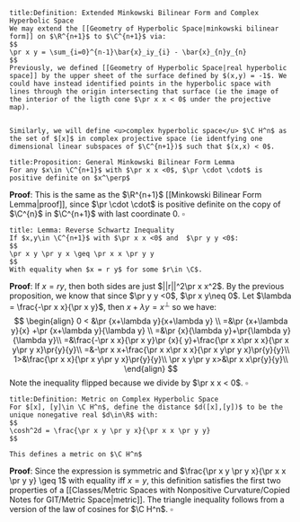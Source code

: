 ```ad-Definition
title:Definition: Extended Minkowski Bilinear Form and Complex Hyperbolic Space
We may extend the [[Geometry of Hyperbolic Space|minkowski bilinear form]] on $\R^{n+1}$ to $\C^{n+1}$ via:
$$
\pr x y = \sum_{i=0}^{n-1}\bar{x}_iy_{i} - \bar{x}_{n}y_{n}
$$
Previously, we defined [[Geometry of Hyperbolic Space|real hyperbolic space]] by the upper sheet of the surface defined by $(x,y) = -1$. We could have instead identified points in the hyperbolic space with lines through the origin intersecting that surface (ie the image of the interior of the ligth cone $\pr x x < 0$ under the projective map).


Similarly, we will define <u>complex hyperbolic space</u> $\C H^n$ as the set of $[x]$ in complex projective space (ie identfying one dimensional linear subspaces of $\C^{n+1})$ such that $(x,x) < 0$.
```

```ad-Proposition
title:Proposition: General Minkowski Bilinear Form Lemma
For any $x\in \C^{n+1}$ with $\pr x x <0$, $\pr \cdot \cdot$ is positive definite on $x^\perp$
```
__Proof__: This is the same as the $\R^{n+1}$  [[Minkowski Bilinear Form Lemma|proof]], since $\pr \cdot \cdot$ is positive definite on the copy of $\C^{n}$ in $\C^{n+1}$ with last coordinate $0$. $\square$


```ad-Lemma
title: Lemma: Reverse Schwartz Inequality
If $x,y\in \C^{n+1}$ with $\pr x x <0$ and  $\pr y y <0$:
$$
\pr x y \pr y x \geq \pr x x \pr y y
$$
With equality when $x = r y$ for some $r\in \C$.
```

__Proof__: If $x = ry$, then both sides are just $||r||^2\pr x x^2$. By the previous proposition, we know that since $\pr y y <0$, $\pr x y\neq 0$. Let $\lambda = \frac{-\pr x x}{\pr x y}$, then $x+\lambda y = x^\perp$ so we have:
$$
\begin{align}
0 < &\pr {x+\lambda y}{x+\lambda y} \\
=&\pr {x+\lambda y}{x} +\pr {x+\lambda y}{\lambda y} \\
=&\pr {x}{\lambda y}+\pr{\lambda y}{\lambda y}\\
=&\frac{-\pr x x}{\pr x y}\pr {x}{ y}+\frac{\pr x x\pr x x}{\pr x y\pr y x}\pr{y}{y}\\
=&-\pr x x+\frac{\pr x x\pr x x}{\pr x y\pr y x}\pr{y}{y}\\
1>&\frac{\pr x x}{\pr x y\pr y x}\pr{y}{y}\\
\pr x y\pr y x>&\pr x x\pr{y}{y}\\
\end{align}
$$
Note the inequality flipped because we divide by $\pr x x < 0$. $\square$



```ad-Definition
title:Definition: Metric on Complex Hyperbolic Space
For $[x], [y]\in \C H^n$, define the distance $d([x],[y])$ to be the unique nonegative real $d\in\R$ with:
$$
\cosh^2d = \frac{\pr x y \pr y x}{\pr x x \pr y y}
$$
```
```ad-Proposition
This defines a metric on $\C H^n$
```
__Proof__: Since the expression is symmetric and $\frac{\pr x y \pr y x}{\pr x x \pr y y} \geq 1$ with equality iff $x = y$, this definition satisfies the first two properties of a [[Classes/Metric Spaces with Nonpositive Curvature/Copied Notes for GIT/Metric Space|metric]]. The triangle inequality follows from a version of the law of cosines for $\C H^n$. $\square$